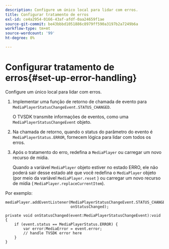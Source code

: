 ```yaml
---
description: Configure um único local para lidar com erros.
title: Configurar tratamento de erros
exl-id: ce4a2954-0166-43af-afdf-0aa24659f1ae
source-git-commit: be43bbbd1051886c8979ff590a3197b2a7249b6a
workflow-type: tm+mt
source-wordcount: '99'
ht-degree: 0%

---
```


# Configurar tratamento de erros{#set-up-error-handling}

Configure um único local para lidar com erros.

1. Implementar uma função de retorno de chamada de evento para `MediaPlayerStatusChangeEvent.STATUS_CHANGED`.

   O TVSDK transmite informações de eventos, como uma `MediaPlayerStatusChangeEvent` objeto.
1. Na chamada de retorno, quando o status do parâmetro do evento é `MediaPlayerStatus.ERROR`, fornecem lógica para lidar com todos os erros.
1. Após o tratamento do erro, redefina a `MediaPlayer` ou carregar um novo recurso de mídia.

   Quando a variável `MediaPlayer` objeto estiver no estado ERRO, ele não poderá sair desse estado até que você redefina o `MediaPlayer` objeto (por meio da variável `MediaPlayer.reset` ) ou carregar um novo recurso de mídia ( `MediaPlayer.replaceCurrentItem`).

<!--<a id="example_49FF225E92EA494AA06B2E5F26101F4C"></a>-->

Por exemplo:

```
mediaPlayer.addEventListener(MediaPlayerStatusChangeEvent.STATUS_CHANGED,  
                             onStatusChanged); 
 
private void onStatusChanged(event:MediaPlayerStatusChangeEvent):void { 
    if (event.status == MediaPlayerStatus.ERROR) { 
        var error:MediaError = event.error; 
        // handle TVSDK error here 
    } 
} 
```
